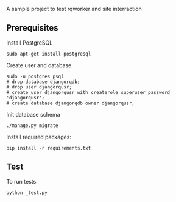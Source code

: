 A sample project to test rqworker and site interraction

## Prerequisites

Install PostgreSQL

    sudo apt-get install postgresql

Create user and database

    sudo -u postgres psql
    # drop database djangorqdb;
    # drop user djangorqusr;
    # create user djangorqusr with createrole superuser password 'djangorqusr';
    # create database djangorqdb owner djangorqusr;

Init database schema

    ./manage.py migrate

Install required packages:

    pip install -r requirements.txt
    
## Test

To run tests:

    python _test.py